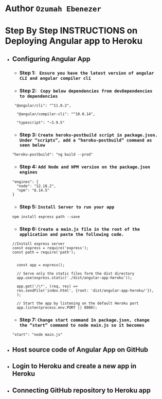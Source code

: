 # Author `Ozumah Ebenezer`

# Step By Step INSTRUCTIONS on Deploying Angular app to Heroku

- ## Configuring Angular App

  - ### Step 1: ` Ensure you have the latest version of angular CLI and angular compiler cli`
  - ### Step 2: ` Copy below dependencies from devDependencies to dependencies`

  ```
   "@angular/cli": "^11.0.2",

    "@angular/compiler-cli": "^10.0.14",

    "typescript": "~3.9.5"
  ```

  - ### Step 3: `Create heroku-postbuild script in package.json. Under “scripts”, add a “heroku-postbuild” command as seen below`

  ```
  "heroku-postbuild": "ng build --prod"
  ```

  - ### Step 4: `Add Node and NPM version on the package.json engines`

  ```
  "engines": {
    "node": "12.18.2",
    "npm": "6.14.5"
  }
  ```

  - ### Step 5: `Install Server to run your app`

  ```
  npm install express path --save
  ```

  - ### Step 6: `Create a main.js file in the root of the application and paste the following code.`

  ```
  //Install express server
  const express = require('express');
  const path = require('path');


    const app = express();

    // Serve only the static files form the dist directory
    app.use(express.static('./dist/angular-app-heroku'));

    app.get('/\*', (req, res) =>
    res.sendFile('index.html', {root: 'dist/angular-app-heroku/'}),
    );

    // Start the app by listening on the default Heroku port
    app.listen(process.env.PORT || 8080);
  ```

  - ### Step 7: `Change start command In package.json, change the “start” command to node main.js so it becomes`

  ```
  "start": "node main.js"
  ```

- ## Host source code of Angular App on GitHub
- ## Login to Heroku and create a new app in Heroku
- ## Connecting GitHub repository to Heroku app

